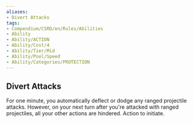 ```yaml
---
aliases:
- Divert Attacks
tags:
- Compendium/CSRD/en/Rules/Abilities
- Ability
- Ability/ACTION
- Ability/Cost/4
- Ability/Tier/Mid
- Ability/Pool/Speed
- Ability/Categories/PROTECTION
---
```


  
## Divert Attacks  
For one minute, you automatically deflect or dodge any ranged projectile attacks. However, on your next turn after you're attacked with ranged projectiles, all your other actions are hindered. Action to initiate. 